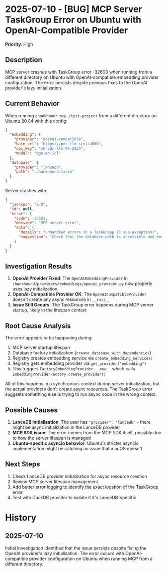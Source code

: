 # 2025-07-10 - [BUG] MCP Server TaskGroup Error on Ubuntu with OpenAI-Compatible Provider

**Priority**: High

## Description

MCP server crashes with TaskGroup error -32603 when running from a different directory on Ubuntu with OpenAI-compatible embedding provider configuration. The error persists despite previous fixes to the OpenAI provider's lazy initialization.

## Current Behavior

When running `chunkhound mcp /test-project` from a different directory on Ubuntu 20.04 with this config:
```json
{
  "embedding": {
    "provider": "openai-compatible",
    "base_url": "https://pdc-llm-srv1:4000",
    "api_key": "sk-pdc-llm-05-2025",
    "model": "bge-en-icl"
  },
  "database": {
    "provider": "lancedb",
    "path": ".chunkhound.lance"
  }
}
```

Server crashes with:
```json
{
  "jsonrpc": "2.0", 
  "id": null, 
  "error": {
    "code": -32603, 
    "message": "MCP server error", 
    "data": {
      "details": "unhandled errors in a TaskGroup (1 sub-exception)", 
      "suggestion": "Check that the database path is accessible and environment variables are correct."
    }
  }
}
```

## Investigation Results

1. **OpenAI Provider Fixed**: The `OpenAIEmbeddingProvider` in `chunkhound/providers/embeddings/openai_provider.py` now properly uses lazy initialization
2. **OpenAI-Compatible Provider OK**: The `OpenAICompatibleProvider` doesn't create any async resources in `__init__`
3. **Issue Still Occurs**: The TaskGroup error happens during MCP server startup, likely in the lifespan context

## Root Cause Analysis

The error appears to be happening during:
1. MCP server startup lifespan
2. Database factory initialization (`create_database_with_dependencies`)
3. Registry creates embedding service via `create_embedding_service()`
4. Registry gets embedding provider via `get_provider("embedding")`
5. This triggers `FactoryEmbeddingProvider.__new__` which calls `EmbeddingProviderFactory.create_provider()`

All of this happens in a synchronous context during server initialization, but the actual providers don't create async resources. The TaskGroup error suggests something else is trying to run async code in the wrong context.

## Possible Causes

1. **LanceDB initialization**: The user has `"provider": "lancedb"` - there might be async initialization in the LanceDB provider
2. **MCP SDK issue**: The error comes from the MCP SDK itself, possibly due to how the server lifespan is managed
3. **Ubuntu-specific asyncio behavior**: Ubuntu's stricter asyncio implementation might be catching an issue that macOS doesn't

## Next Steps

1. Check LanceDB provider initialization for async resource creation
2. Review MCP server lifespan management
3. Add better error logging to identify the exact location of the TaskGroup error
4. Test with DuckDB provider to isolate if it's LanceDB-specific

# History

## 2025-07-10

Initial investigation identified that the issue persists despite fixing the OpenAI provider's lazy initialization. The error occurs with OpenAI-compatible provider configuration on Ubuntu when running MCP from a different directory.